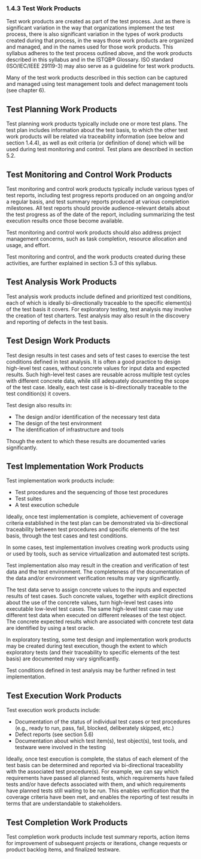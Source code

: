 ### 1.4.3 Test Work Products

Test work products are created as part of the test process. Just as there is significant variation in the way that organizations implement the test process, there is also significant variation in the types of work products created during that process, in the ways those work products are organized and managed, and in the names used for those work products. This syllabus adheres to the test process outlined above, and the work products described in this syllabus and in the ISTQB® Glossary. ISO standard (ISO/IEC/IEEE 29119-3) may also serve as a guideline for test work products.

Many of the test work products described in this section can be captured and managed using test management tools and defect management tools (see chapter 6).

## Test Planning Work Products

Test planning work products typically include one or more test plans. The test plan includes information about the test basis, to which the other test work products will be related via traceability information (see below and section 1.4.4), as well as exit criteria (or definition of done) which will be used during test monitoring and control. Test plans are described in section 5.2.

## Test Monitoring and Control Work Products

Test monitoring and control work products typically include various types of test reports, including test progress reports produced on an ongoing and/or a regular basis, and test summary reports produced at various completion milestones. All test reports should provide audience-relevant details about the test progress as of the date of the report, including summarizing the test execution results once those become available.

Test monitoring and control work products should also address project management concerns, such as task completion, resource allocation and usage, and effort.

Test monitoring and control, and the work products created during these activities, are further explained in section 5.3 of this syllabus.

## Test Analysis Work Products

Test analysis work products include defined and prioritized test conditions, each of which is ideally bi-directionally traceable to the specific element(s) of the test basis it covers. For exploratory testing, test analysis may involve the creation of test charters. Test analysis may also result in the discovery and reporting of defects in the test basis.

## Test Design Work Products

Test design results in test cases and sets of test cases to exercise the test conditions defined in test analysis. It is often a good practice to design high-level test cases, without concrete values for input data and expected results. Such high-level test cases are reusable across multiple test cycles with different concrete data, while still adequately documenting the scope of the test case. Ideally, each test case is bi-directionally traceable to the test condition(s) it covers.

Test design also results in:

- The design and/or identification of the necessary test data
- The design of the test environment
- The identification of infrastructure and tools

Though the extent to which these results are documented varies significantly.

## Test Implementation Work Products

Test implementation work products include:

- Test procedures and the sequencing of those test procedures
- Test suites
- A test execution schedule

Ideally, once test implementation is complete, achievement of coverage criteria established in the test plan can be demonstrated via bi-directional traceability between test procedures and specific elements of the test basis, through the test cases and test conditions.

In some cases, test implementation involves creating work products using or used by tools, such as service virtualization and automated test scripts.

Test implementation also may result in the creation and verification of test data and the test environment. The completeness of the documentation of the data and/or environment verification results may vary significantly.

The test data serve to assign concrete values to the inputs and expected results of test cases. Such concrete values, together with explicit directions about the use of the concrete values, turn high-level test cases into executable low-level test cases. The same high-level test case may use different test data when executed on different releases of the test object. The concrete expected results which are associated with concrete test data are identified by using a test oracle.

In exploratory testing, some test design and implementation work products may be created during test execution, though the extent to which exploratory tests (and their traceability to specific elements of the test basis) are documented may vary significantly.

Test conditions defined in test analysis may be further refined in test implementation.

## Test Execution Work Products

Test execution work products include:

- Documentation of the status of individual test cases or test procedures (e.g., ready to run, pass, fail, blocked, deliberately skipped, etc.)
- Defect reports (see section 5.6)
- Documentation about which test item(s), test object(s), test tools, and testware were involved in the testing

Ideally, once test execution is complete, the status of each element of the test basis can be determined and reported via bi-directional traceability with the associated test procedure(s). For example, we can say which requirements have passed all planned tests, which requirements have failed tests and/or have defects associated with them, and which requirements have planned tests still waiting to be run. This enables verification that the coverage criteria have been met, and enables the reporting of test results in terms that are understandable to stakeholders.

## Test Completion Work Products

Test completion work products include test summary reports, action items for improvement of subsequent projects or iterations, change requests or product backlog items, and finalized testware.
